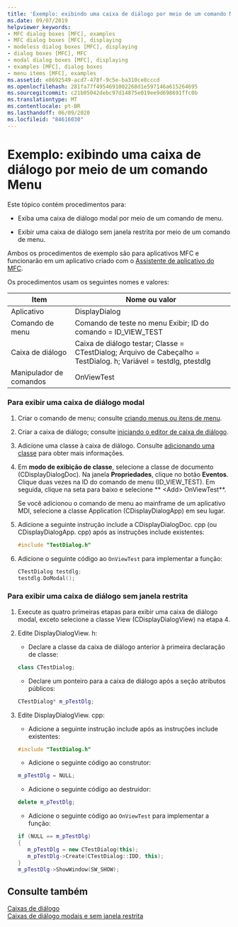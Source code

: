 ```yaml
---
title: 'Exemplo: exibindo uma caixa de diálogo por meio de um comando Menu'
ms.date: 09/07/2019
helpviewer_keywords:
- MFC dialog boxes [MFC], examples
- MFC dialog boxes [MFC], displaying
- modeless dialog boxes [MFC], displaying
- dialog boxes [MFC], MFC
- modal dialog boxes [MFC], displaying
- examples [MFC], dialog boxes
- menu items [MFC], examples
ms.assetid: e8692549-acd7-478f-9c5e-ba310ce8cccd
ms.openlocfilehash: 281fa77f4954691002268d1e597146a615264695
ms.sourcegitcommit: c21b05042debc97d14875e019ee9d698691ffc0b
ms.translationtype: MT
ms.contentlocale: pt-BR
ms.lasthandoff: 06/09/2020
ms.locfileid: "84616030"
---
```

# <a name="example-displaying-a-dialog-box-via-a-menu-command"></a>Exemplo: exibindo uma caixa de diálogo por meio de um comando Menu

Este tópico contém procedimentos para:

- Exiba uma caixa de diálogo modal por meio de um comando de menu.

- Exibir uma caixa de diálogo sem janela restrita por meio de um comando de menu.

Ambos os procedimentos de exemplo são para aplicativos MFC e funcionarão em um aplicativo criado com o [Assistente de aplicativo do MFC](reference/mfc-application-wizard.md).

Os procedimentos usam os seguintes nomes e valores:

|Item|Nome ou valor|
|----------|-------------------|
|Aplicativo|DisplayDialog|
|Comando de menu|Comando de teste no menu Exibir; ID do comando = ID_VIEW_TEST|
|Caixa de diálogo|Caixa de diálogo testar; Classe = CTestDialog; Arquivo de Cabeçalho = TestDialog. h; Variável = testdlg, ptestdlg|
|Manipulador de comandos|OnViewTest|

### <a name="to-display-a-modal-dialog-box"></a>Para exibir uma caixa de diálogo modal

1. Criar o comando de menu; consulte [criando menus ou itens de menu](../windows/creating-a-menu.md).

1. Criar a caixa de diálogo; consulte [iniciando o editor de caixa de diálogo](../windows/creating-a-new-dialog-box.md).

1. Adicione uma classe à caixa de diálogo. Consulte [adicionando uma classe](../ide/adding-a-class-visual-cpp.md) para obter mais informações.

1. Em **modo de exibição de classe**, selecione a classe de documento (CDisplayDialogDoc). Na janela **Propriedades**, clique no botão **Eventos**. Clique duas vezes na ID do comando de menu (ID_VIEW_TEST). Em seguida, clique na seta para baixo e selecione ** \<Add> OnViewTest**.

   Se você adicionou o comando de menu ao mainframe de um aplicativo MDI, selecione a classe Application (CDisplayDialogApp) em seu lugar.

1. Adicione a seguinte instrução include a CDisplayDialogDoc. cpp (ou CDisplayDialogApp. cpp) após as instruções include existentes:

   ```cpp
   #include "TestDialog.h"
   ```

1. Adicione o seguinte código ao `OnViewTest` para implementar a função:

   ```cpp
   CTestDialog testdlg;
   testdlg.DoModal();
   ```

### <a name="to-display-a-modeless-dialog-box"></a>Para exibir uma caixa de diálogo sem janela restrita

1. Execute as quatro primeiras etapas para exibir uma caixa de diálogo modal, exceto selecione a classe View (CDisplayDialogView) na etapa 4.

1. Edite DisplayDialogView. h:

   - Declare a classe da caixa de diálogo anterior à primeira declaração de classe:

   ```cpp
   class CTestDialog;
   ```

   - Declare um ponteiro para a caixa de diálogo após a seção atributos públicos:

   ```cpp
   CTestDialog* m_pTestDlg;
   ```

1. Edite DisplayDialogView. cpp:

   - Adicione a seguinte instrução include após as instruções include existentes:

   ```cpp
   #include "TestDialog.h"
   ```

   - Adicione o seguinte código ao construtor:

   ```cpp
   m_pTestDlg = NULL;
   ```

   - Adicione o seguinte código ao destruidor:

   ```cpp
   delete m_pTestDlg;
   ```

   - Adicione o seguinte código ao `OnViewTest` para implementar a função:

   ```cpp
   if (NULL == m_pTestDlg)
   {
      m_pTestDlg = new CTestDialog(this);
      m_pTestDlg->Create(CTestDialog::IDD, this);
   }
   m_pTestDlg->ShowWindow(SW_SHOW);
   ```

## <a name="see-also"></a>Consulte também

[Caixas de diálogo](dialog-boxes.md)<br/>
[Caixas de diálogo modais e sem janela restrita](modal-and-modeless-dialog-boxes.md)
